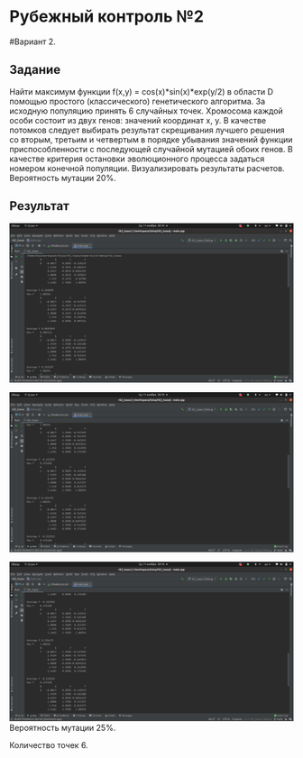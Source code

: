 # Рубежный контроль №2
#Вариант 2.
## Задание
Найти максимум функции f(x,y) = cos(x)*sin(x)*exp(y/2) в области D помощью простого (классического) генетического алгоритма. 
За исходную популяцию принять 6 случайных  точек. Хромосома каждой особи состоит из двух генов: 
значений координат x, y. В качестве потомков следует выбирать результат скрещивания лучшего решения 
со вторым, третьим и четвертым в порядке убывания значений функции приспособленности с последующей случайной 
мутацией обоих генов. В качестве критерия остановки эволюционного процесса задаться номером конечной популяции. Визуализировать результаты расчетов.
Вероятность мутации 20%.


 
## Результат

![alt text](screens/screen01.png)

![alt text](screens/screen02.png)

![alt text](screens/screen03.png)
Вероятность мутации 25%.

Количество точек 6.
